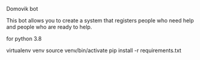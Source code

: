 Domovik bot

This bot allows you to create a system that registers people who need help and people who are ready to help.

for python 3.8

virtualenv venv 
source venv/bin/activate
pip install -r requirements.txt
